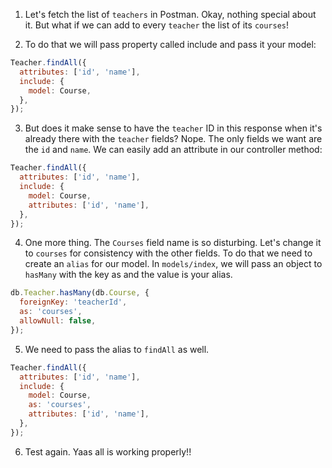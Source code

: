 1. Let's fetch the list of `teachers` in Postman. Okay, nothing special about it. But what if we can add to every `teacher` the list of its `courses`!

2. To do that we will pass property called include and pass it your model:

```js
Teacher.findAll({
  attributes: ['id', 'name'],
  include: {
    model: Course,
  },
});
```

3. But does it make sense to have the `teacher` ID in this response when it's already there with the `teacher` fields? Nope. The only fields we want are the `id` and `name`. We can easily add an attribute in our controller method:

```js
Teacher.findAll({
  attributes: ['id', 'name'],
  include: {
    model: Course,
    attributes: ['id', 'name'],
  },
});
```

4. One more thing. The `Courses` field name is so disturbing. Let's change it to `courses` for consistency with the other fields. To do that we need to create an `alias` for our model. In `models/index`, we will pass an object to `hasMany` with the key as and the value is your alias.

```js
db.Teacher.hasMany(db.Course, {
  foreignKey: 'teacherId',
  as: 'courses',
  allowNull: false,
});
```

5. We need to pass the alias to `findAll` as well.

```js
Teacher.findAll({
  attributes: ['id', 'name'],
  include: {
    model: Course,
    as: 'courses',
    attributes: ['id', 'name'],
  },
});
```

6. Test again. Yaas all is working properly!!
